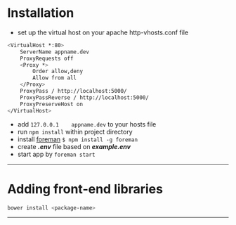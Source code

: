 Installation
============

* set up the virtual host on your apache http-vhosts.conf file

```sh
<VirtualHost *:80>
    ServerName appname.dev
    ProxyRequests off
    <Proxy *>
        Order allow,deny
        Allow from all
    </Proxy>
    ProxyPass / http://localhost:5000/
    ProxyPassReverse / http://localhost:5000/
    ProxyPreserveHost on
</VirtualHost>
```
* add `127.0.0.1    appname.dev` to your hosts file
* run `npm install` within project directory
* install [foreman](https://github.com/NodeFly/node-foreman) ` $ npm install -g foreman `
* create ***.env*** file based on ***example.env***
* start app by `foreman start`

----------

Adding front-end libraries
======
```sh
bower install <package-name>
```

----------

